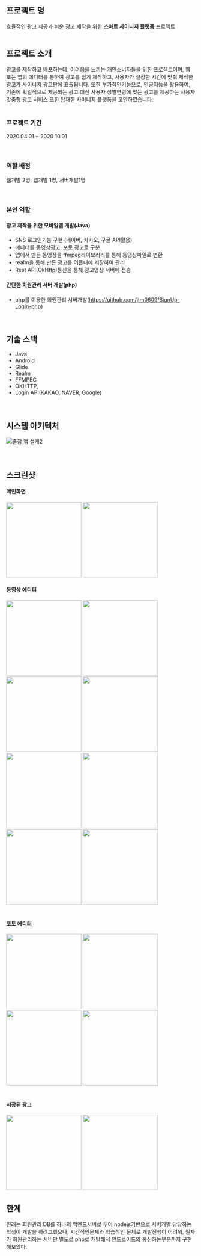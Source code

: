 ## 프로젝트 명

효율적인 광고 제공과 쉬운 광고 제작을 위한 **스마트 사이니지 플랫폼** 프로젝트 <br><br>

## 프로젝트 소개

광고를 제작하고 배포하는데, 어려움을 느끼는 개인소비자들을 위한 프로젝트이며, 웹 또는 앱의 에디터를 통하여 광고를 쉽게 제작하고, 사용자가 설정한 시간에 맞춰
제작한 광고가 사이니지 광고판에 표출됩니다. 또한 부가적인기능으로, 인공지능을 활용하여, 기존에 획일적으로 제공되는 광고 대신 사용자 성별연령에 맞는 광고를 제공하는 사용자 맞춤형 광고
서비스 또한 탑재한 사이니지 플랫폼을 고안하였습니다. <br><br>

### 프로젝트 기간
2020.04.01 ~ 2020 10.01<br><br><br>

### 역할 배정
웹개발 2명, 앱개발 1명, 서버개발1명<br><br><br>

### 본인 역할

#### 광고 제작을 위한 모바일앱 개발(Java)
* SNS 로그인기능 구현 (네이버, 카카오, 구글 API활용)
* 에디터를 동영상광고, 포토 광고로 구분
* 앱에서 만든 동영상을 ffmpeg라이브러리를 통해 동영상파일로 변환
* realm을 통해 만든 광고를 어플내에 저장하여 관리
* Rest API(OkHttp)통신을 통해 광고영상 서버에 전송<br>

#### 간단한 회원관리 서버 개발(php)
* php를 이용한 회원관리 서버개발(https://github.com/jtm0609/SignUp-Login-php)<br><br><br>
  

## 기술 스택
* Java
* Android
* Glide 
* Realm
* FFMPEG
* OKHTTP,
* Login API(KAKAO, NAVER, Google)<br><br><br>

## 시스템 아키텍처
![졸잡 앱 설계2](https://user-images.githubusercontent.com/48284360/98843107-da83ee00-248d-11eb-8887-89430c2e1e22.png)<br><br><br>



## 스크린샷
#### 메인화면
<div>
<img width="200" src="https://user-images.githubusercontent.com/48284360/99533562-73b08880-29e9-11eb-8bb7-b2eb8607f185.jpg">   
<img width="200" src="https://user-images.githubusercontent.com/48284360/96737377-935b8d80-13f8-11eb-9be8-577fcd625c2c.jpg"> <br>
  </div>
  
#### 동영상 에디터

  <div>
<img width="200" src="https://user-images.githubusercontent.com/48284360/99533583-7ca15a00-29e9-11eb-8070-1e1340d78bb9.jpg">
<img width="200" src="https://user-images.githubusercontent.com/48284360/99533596-7f9c4a80-29e9-11eb-8257-cfdcfb10dab5.jpg">
<img width="200" src="https://user-images.githubusercontent.com/48284360/99533603-80cd7780-29e9-11eb-8b8a-924d9a722b27.jpg">
<img width="200" src="https://user-images.githubusercontent.com/48284360/99533606-81fea480-29e9-11eb-9f9a-b426bac01036.jpg">
<img width="200" src="https://user-images.githubusercontent.com/48284360/99533613-832fd180-29e9-11eb-9751-be64c3a412fd.jpg">
<img width="200" src="https://user-images.githubusercontent.com/48284360/99533615-83c86800-29e9-11eb-8478-f4e38ba889c9.jpg">
<img width="200" src="https://user-images.githubusercontent.com/48284360/99533618-84f99500-29e9-11eb-9b84-0ec0ad12cb53.jpg">
<img width="200" src="https://user-images.githubusercontent.com/48284360/99533625-875bef00-29e9-11eb-95ac-af499a866ec4.jpg">

</div>
<br>

#### 포토 에디터
<div>
  <img width="200" src="https://user-images.githubusercontent.com/48284360/99534786-4fee4200-29eb-11eb-8b30-bcea0d785131.jpg">
<img width="200" src="https://user-images.githubusercontent.com/48284360/99534789-511f6f00-29eb-11eb-9f54-d68b240d9514.jpg">
<img width="200" src="https://user-images.githubusercontent.com/48284360/99534791-51b80580-29eb-11eb-9148-037d1758a64c.jpg">
  <img width="200" src="https://user-images.githubusercontent.com/48284360/99534795-52509c00-29eb-11eb-9d75-7bd6a99c8232.jpg">
  </div>
  <br>
  
  #### 저장된 광고
  <div>
  <img width="200" src="https://user-images.githubusercontent.com/48284360/99534873-70b69780-29eb-11eb-9c64-ee53faea8837.jpg">
<img width="200" src="https://user-images.githubusercontent.com/48284360/99534876-70b69780-29eb-11eb-9d1b-7fa7d3a99649.jpg">
  </div>

## 한계
원래는 회원관리 DB를 하나의 백엔드서버로 두어 nodejs기반으로 서버개발 담당하는 학생이 개발을 하려고했으나, 시간적인문제와 학습적인 문제로 개발진행이 어려워, 필자가 회원관리하는 서버만 별도로 php로 개발해서 안드로이드와 통신하는부분까지 구현해보았다.
